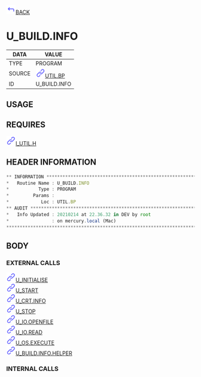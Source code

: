 <img src="../.resources/themes/unicons-line-6563ff/corner-up-left-alt.svg" alt="BACK" width="25" />[BACK](../DOCS/UTIL.BP.md)  
# U_BUILD.INFO  
|DATA|VALUE|
| --- | --- |
|TYPE|PROGRAM|
|SOURCE|<img src="../.resources/themes/unicons-line-6563ff/link.svg" alt="UTIL.BP" width="25" />[UTIL.BP](../DOCS/UTIL.BP.md)|
|ID|U_BUILD.INFO|
    
## USAGE  
  
## REQUIRES  
<img src="../.resources/themes/unicons-line-6563ff/link.svg" alt="I_UTIL.H" width="25" />[I_UTIL.H](../DOCS.PAGE/I_UTIL.H.md)  
    
## HEADER INFORMATION  
```javascript
** INFORMATION ****************************************************************
*   Routine Name : U_BUILD.INFO
*           Type : PROGRAM
*         Params :
*            Loc : UTIL.BP
** AUDIT **********************************************************************
*   Info Updated : 20210214 at 22.36.32 in DEV by root
*                : on mercury.local (Mac)
*******************************************************************************

```
## BODY  
### EXTERNAL CALLS  
<img src="../.resources/themes/unicons-line-6563ff/link.svg" alt="U_INITIALISE" width="25" />[U_INITIALISE](../DOCS.PAGE/U_INITIALISE.md)  
<img src="../.resources/themes/unicons-line-6563ff/link.svg" alt="U_START" width="25" />[U_START](../DOCS.PAGE/U_START.md)  
<img src="../.resources/themes/unicons-line-6563ff/link.svg" alt="U_CRT.INFO" width="25" />[U_CRT.INFO](../DOCS.PAGE/U_CRT.INFO.md)  
<img src="../.resources/themes/unicons-line-6563ff/link.svg" alt="U_STOP" width="25" />[U_STOP](../DOCS.PAGE/U_STOP.md)  
<img src="../.resources/themes/unicons-line-6563ff/link.svg" alt="U_IO.OPENFILE" width="25" />[U_IO.OPENFILE](../DOCS.PAGE/U_IO.OPENFILE.md)  
<img src="../.resources/themes/unicons-line-6563ff/link.svg" alt="U_IO.READ" width="25" />[U_IO.READ](../DOCS.PAGE/U_IO.READ.md)  
<img src="../.resources/themes/unicons-line-6563ff/link.svg" alt="U_OS.EXECUTE" width="25" />[U_OS.EXECUTE](../DOCS.PAGE/U_OS.EXECUTE.md)  
<img src="../.resources/themes/unicons-line-6563ff/link.svg" alt="U_BUILD.INFO.HELPER" width="25" />[U_BUILD.INFO.HELPER](../DOCS.PAGE/U_BUILD.INFO.HELPER.md)  
### INTERNAL CALLS  
  

